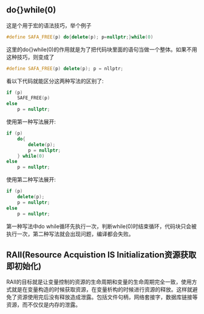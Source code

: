 ## do{}while(0)
这是个用于宏的语法技巧，举个例子
```cc
#define SAFA_FREE(p) do{delete(p); p=nullptr;}while(0)
```
这里的do{}while(0)的作用就是为了把代码块里面的语句当做一个整体。如果不用这种技巧，则变成了
```cc
#define SAFA_FREE(p) delete(p); p = nllptr;
```
看以下代码就能区分这两种写法的区别了:
```cc
if (p)
    SAFE_FREE(p)
else
    p = nullptr;
```
使用第一种写法展开:
```cc
if (p)
    do{
        delete(p);
        p = nullptr;
    } while(0)
else
    p = nullptr;
```
使用第二种写法展开:
```cc
if (p)
    delete(p);
    p = nullptr;
else
    p = nullptr;
```
第一种写法中do while循环先执行一次，判断while(0)时结束循环，代码块只会被执行一次，第二种写法就会出现问题，编译都会失败。  
## RAII(Resource Acquistion IS Initialization资源获取即初始化)
RAII的目标就是让变量控制的资源的生命周期和变量的生命周期完全一致，使用方式就是在变量构造的时候获取资源，在变量析构的时候进行资源的释放。这样就避免了资源使用完后没有释放造成泄露。包括文件句柄，网络套接字，数据库链接等资源，而不仅仅是内存的泄露。
